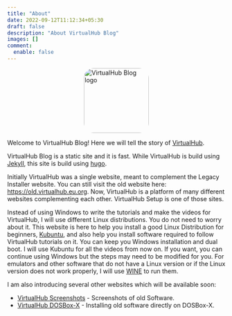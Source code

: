 ```yaml
---
title: "About"
date: 2022-09-12T11:12:34+05:30
draft: false
description: "About VirtualHub Blog"
images: []
comment:
  enable: false
---
```


<style>
img {
  border-radius: 15%;
  height: 150px;
  display: block;
  margin: auto auto;
  }
</style>

![VirtualHub Blog logo](/images/logo.svg)

Welcome to VirtualHub Blog! Here we will tell the story of [VirtualHub](https://virtualhub.eu.org).

VirtualHub Blog is a static site and it is fast. While VirtualHub is build using [Jekyll](https://jekyllrb.com/), this site is build using [hugo](https://gohugo.io/).

Initially VirtualHub was a single website, meant to complement the Legacy Installer website. You can still visit the old website here: <https://old.virtualhub.eu.org>. Now, VirtualHub is a platform of many different websites complementing each other. VirtualHub Setup is one of those sites.

Instead of using Windows to write the tutorials and make the videos for VirtualHub, I will use different Linux distributions. You do not need to worry about it. This website is here to help you install a good Linux Distribution for beginners,  [Kubuntu](https://kubuntu.org), and also help you install software required to follow VirtualHub tutorials on it. You can keep you Windows installation and dual boot. I will use Kubuntu for all the videos from now on. If you want, you can continue using Windows but the steps may need to be modified for you. For emulators and other software that do not have a Linux version or if the Linux version does not work properly, I will use [WINE](https://www.winehq.org/) to run them.

I am also introducing several other websites which will be available soon:

- [VirtualHub Screenshots](https://screenshots.virtualhub.eu.org) - Screenshots of old Software.
- [VirtualHub DOSBox-X](https://dosbox-x.virtualhub.eu.org) - Installing old software directly on DOSBox-X.
